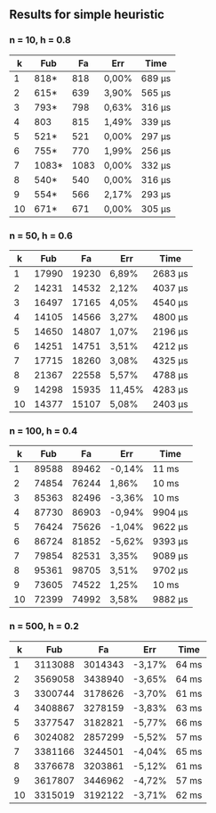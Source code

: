 ## Results for simple heuristic

### n = 10, h = 0.8
| k  |  Fub  |  Fa  |  Err  |  Time  |
| -- | ----- | ---- | ----- | ------ |
| 1  | 818*  | 818  | 0,00% | 689 μs |
| 2  | 615*  | 639  | 3,90% | 565 μs |
| 3  | 793*  | 798  | 0,63% | 316 μs |
| 4  | 803   | 815  | 1,49% | 339 μs |
| 5  | 521*  | 521  | 0,00% | 297 μs |
| 6  | 755*  | 770  | 1,99% | 256 μs |
| 7  | 1083* | 1083 | 0,00% | 332 μs |
| 8  | 540*  | 540  | 0,00% | 316 μs |
| 9  | 554*  | 566  | 2,17% | 293 μs |
| 10 | 671*  | 671  | 0,00% | 305 μs |

### n = 50, h = 0.6
| k  |  Fub  |   Fa  |  Err   |  Time   |
| -- | ----- | ----- | ------ | ------- |
| 1  | 17990 | 19230 | 6,89%  | 2683 μs |
| 2  | 14231 | 14532 | 2,12%  | 4037 μs |
| 3  | 16497 | 17165 | 4,05%  | 4540 μs |
| 4  | 14105 | 14566 | 3,27%  | 4800 μs |
| 5  | 14650 | 14807 | 1,07%  | 2196 μs |
| 6  | 14251 | 14751 | 3,51%  | 4212 μs |
| 7  | 17715 | 18260 | 3,08%  | 4325 μs |
| 8  | 21367 | 22558 | 5,57%  | 4788 μs |
| 9  | 14298 | 15935 | 11,45% | 4283 μs |
| 10 | 14377 | 15107 | 5,08%  | 2403 μs |

### n = 100, h = 0.4
| k  |  Fub  |   Fa  |  Err   |  Time   |
| -- | ----- | ----- | ------ | ------- |
| 1  | 89588 | 89462 | -0,14% | 11 ms   | 
| 2  | 74854 | 76244 | 1,86%  | 10 ms   | 
| 3  | 85363 | 82496 | -3,36% | 10 ms   | 
| 4  | 87730 | 86903 | -0,94% | 9904 μs | 
| 5  | 76424 | 75626 | -1,04% | 9622 μs | 
| 6  | 86724 | 81852 | -5,62% | 9393 μs | 
| 7  | 79854 | 82531 | 3,35%  | 9089 μs | 
| 8  | 95361 | 98705 | 3,51%  | 9702 μs | 
| 9  | 73605 | 74522 | 1,25%  | 10 ms   | 
| 10 | 72399 | 74992 | 3,58%  | 9882 μs | 

### n = 500, h = 0.2
| k  |   Fub   |   Fa    |  Err   | Time  |
| -- | ------- | ------- | ------ | ----- |
| 1  | 3113088 | 3014343 | -3,17% | 64 ms |
| 2  | 3569058 | 3438940 | -3,65% | 64 ms |
| 3  | 3300744 | 3178626 | -3,70% | 61 ms |
| 4  | 3408867 | 3278159 | -3,83% | 63 ms |
| 5  | 3377547 | 3182821 | -5,77% | 66 ms |
| 6  | 3024082 | 2857299 | -5,52% | 57 ms |
| 7  | 3381166 | 3244501 | -4,04% | 65 ms |
| 8  | 3376678 | 3203861 | -5,12% | 61 ms |
| 9  | 3617807 | 3446962 | -4,72% | 57 ms |
| 10 | 3315019 | 3192122 | -3,71% | 62 ms |